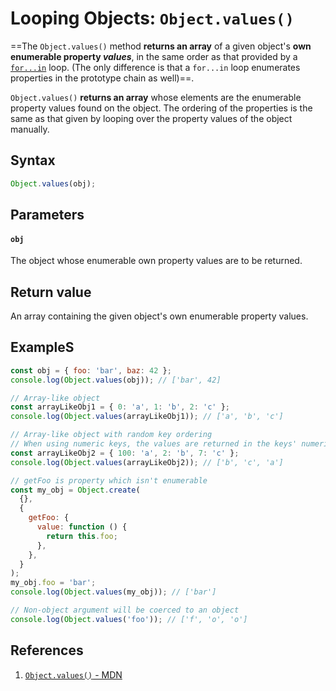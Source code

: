 # Looping Objects: `Object.values()`

==The `Object.values()` method **returns an array** of a given object's **own enumerable property _values_**, in the same order as that provided by a [`for...in`](https://developer.mozilla.org/en-US/docs/Web/JavaScript/Reference/Statements/for...in) loop. (The only difference is that a `for...in` loop enumerates properties in the prototype chain as well)==.

`Object.values()` **returns an array** whose elements are the enumerable property values found on the object. The ordering of the properties is the same as that given by looping over the property values of the object manually.

## Syntax

```js
Object.values(obj);
```

## Parameters

#### `obj`

The object whose enumerable own property values are to be returned.

## Return value

An array containing the given object's own enumerable property values.

## ExampleS

```js
const obj = { foo: 'bar', baz: 42 };
console.log(Object.values(obj)); // ['bar', 42]

// Array-like object
const arrayLikeObj1 = { 0: 'a', 1: 'b', 2: 'c' };
console.log(Object.values(arrayLikeObj1)); // ['a', 'b', 'c']

// Array-like object with random key ordering
// When using numeric keys, the values are returned in the keys' numerical order
const arrayLikeObj2 = { 100: 'a', 2: 'b', 7: 'c' };
console.log(Object.values(arrayLikeObj2)); // ['b', 'c', 'a']

// getFoo is property which isn't enumerable
const my_obj = Object.create(
  {},
  {
    getFoo: {
      value: function () {
        return this.foo;
      },
    },
  }
);
my_obj.foo = 'bar';
console.log(Object.values(my_obj)); // ['bar']

// Non-object argument will be coerced to an object
console.log(Object.values('foo')); // ['f', 'o', 'o']
```

## References

1. [`Object.values()` - MDN](https://developer.mozilla.org/en-US/docs/Web/JavaScript/Reference/Global_Objects/Object/values#syntax)

